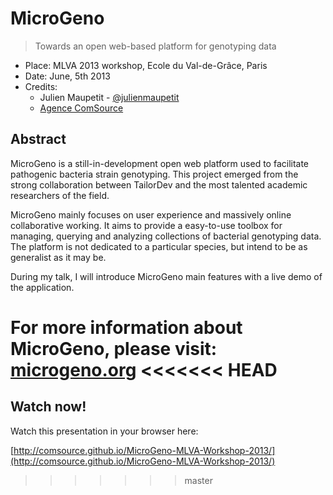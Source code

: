 # MicroGeno

> Towards an open web-based platform for genotyping data

* Place: MLVA 2013 workshop, Ecole du Val-de-Grâce, Paris
* Date: June, 5th 2013
* Credits: 
	* Julien Maupetit - [@julienmaupetit](https://twitter.com/julienmaupetit)
	* [Agence ComSource](http://comsource.fr)

## Abstract

MicroGeno is a still-in-development open web platform used to facilitate
pathogenic bacteria strain genotyping. This project emerged from the strong
collaboration between TailorDev and the most talented academic researchers of
the field.

MicroGeno mainly focuses on user experience and massively online collaborative
working. It aims to provide a easy-to-use toolbox for managing, querying and
analyzing collections of bacterial genotyping data. The platform is not
dedicated to a particular species, but intend to be as generalist as it may be.

During my talk, I will introduce MicroGeno main features with a live demo of the
application.

For more information about MicroGeno, please visit:
[microgeno.org](http://microgeno.org)
<<<<<<< HEAD
=======

## Watch now!

Watch this presentation in your browser here:

[http://comsource.github.io/MicroGeno-MLVA-Workshop-2013/](http://comsource.github.io/MicroGeno-MLVA-Workshop-2013/)
>>>>>>> master

